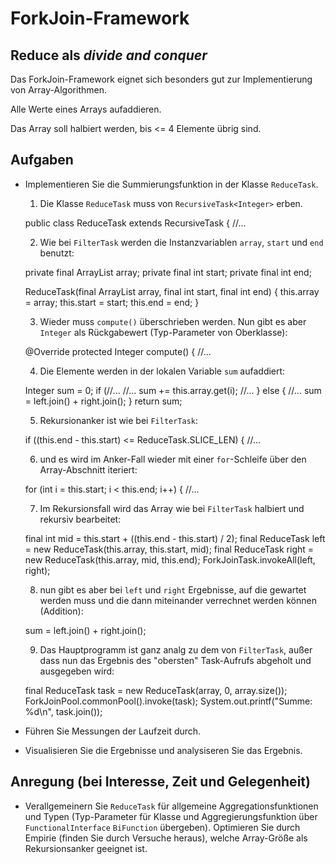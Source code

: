 # ForkJoin-Framework #

## Reduce als *divide and conquer* ##

Das ForkJoin-Framework eignet sich besonders gut zur Implementierung von Array-Algorithmen.

Alle Werte eines Arrays aufaddieren.

Das Array soll halbiert werden, bis <= 4 Elemente übrig sind.

## Aufgaben ##
* Implementieren Sie die Summierungsfunktion in der Klasse ``ReduceTask``.

  1. Die Klasse ``ReduceTask`` muss von ``RecursiveTask<Integer>`` erben.

	public class ReduceTask extends RecursiveTask<Integer> { //...
	
  2. Wie bei ``FilterTask`` werden die Instanzvariablen ``array``, ``start`` und ``end`` benutzt:
  
	private final ArrayList<Integer> array;
    private final int                start;
    private final int                end;

    ReduceTask(final ArrayList<Integer> array, final int start, final int end) {
        this.array = array;
        this.start = start;
        this.end = end;
    }

  3. Wieder muss ``compute()`` überschrieben werden. Nun gibt es aber ``Integer`` als Rückgabewert (Typ-Parameter von Oberklasse):
  
	@Override
    protected Integer compute() { //...
    
  4. Die Elemente werden in der lokalen Variable ``sum`` aufaddiert:
  
	Integer sum = 0;
	if (//...
		//...
		sum += this.array.get(i);
		//...
	} else {
		//...
		sum = left.join() + right.join();
	}
	return sum;
	
  5. Rekursionanker ist wie bei ``FilterTask``: 

	if ((this.end - this.start) <= ReduceTask.SLICE_LEN) { //...
	
  6. und es wird im Anker-Fall wieder mit einer ``for``-Schleife über den Array-Abschnitt iteriert:
  
	for (int i = this.start; i < this.end; i++) { //...
	
  7. Im Rekursionsfall wird das Array wie bei ``FilterTask`` halbiert und rekursiv bearbeitet:
  
	final int mid = this.start + ((this.end - this.start) / 2);
    final ReduceTask left = new ReduceTask(this.array, this.start, mid);
    final ReduceTask right = new ReduceTask(this.array, mid, this.end);
    ForkJoinTask.invokeAll(left, right);  
    
  8. nun gibt es aber bei ``left`` und ``right`` Ergebnisse, auf die gewartet werden muss und die dann miteinander verrechnet werden können (Addition):
  
	sum = left.join() + right.join();
	
  9. Das Hauptprogramm ist ganz analg zu dem von ``FilterTask``, außer dass nun das Ergebnis des "obersten" Task-Aufrufs abgeholt und ausgegeben wird:
  
	final ReduceTask task = new ReduceTask(array, 0, array.size());
    ForkJoinPool.commonPool().invoke(task);
	System.out.printf("Summe: %d\n", task.join()); 
    
* Führen Sie Messungen der Laufzeit durch.
* Visualisieren Sie die Ergebnisse und analysiseren Sie das Ergebnis.

## Anregung (bei Interesse, Zeit und Gelegenheit) ##
* Verallgemeinern Sie ``ReduceTask`` für allgemeine Aggregationsfunktionen und Typen (Typ-Parameter für Klasse und Aggregierungsfunktion über ``FunctionalInterface`` ``BiFunction`` übergeben). Optimieren Sie durch Empirie (finden Sie durch Versuche heraus), welche Array-Größe als Rekursionsanker geeignet ist.
